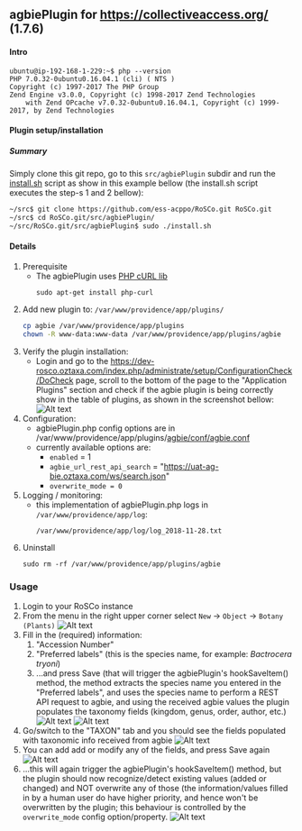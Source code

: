 ## agbiePlugin for https://collectiveaccess.org/ (1.7.6)
#### Intro

```
ubuntu@ip-192-168-1-229:~$ php --version
PHP 7.0.32-0ubuntu0.16.04.1 (cli) ( NTS )
Copyright (c) 1997-2017 The PHP Group
Zend Engine v3.0.0, Copyright (c) 1998-2017 Zend Technologies
    with Zend OPcache v7.0.32-0ubuntu0.16.04.1, Copyright (c) 1999-2017, by Zend Technologies
```    
#### Plugin setup/installation
##### Summary
Simply clone this git repo, go to this `src/agbiePlugin` subdir and run the [install.sh](./install.sh) script as show in this example bellow (the install.sh script executes the step-s 1 and 2 bellow):
```BASH
~/src$ git clone https://github.com/ess-acppo/RoSCo.git RoSCo.git
~/src$ cd RoSCo.git/src/agbiePlugin/
~/src/RoSCo.git/src/agbiePlugin$ sudo ./install.sh
```

#### Details
1. Prerequisite
   - The agbiePlugin uses [PHP cURL lib]( https://secure.php.net/manual/en/book.curl.php)
     ```
     sudo apt-get install php-curl
     ```
2. Add new plugin to: `/var/www/providence/app/plugins/`
   ```BASH
   cp agbie /var/www/providence/app/plugins
   chown -R www-data:www-data /var/www/providence/app/plugins/agbie
   ```
3. Verify the plugin installation:   
   - Login and go to the https://dev-rosco.oztaxa.com/index.php/administrate/setup/ConfigurationCheck/DoCheck page, scroll to the bottom of the page to the "Application Plugins" section and check if the agbie plugin is being correctly show in the table of plugins, as shown in the screenshot bellow:
     ![Alt text](https://raw.githubusercontent.com/ess-acppo/RoSCo/master/src/agbiePlugin/agbiePlugin_install_verification.png "Application Plugins")
4. Configuration:
   - agbiePlugin.php config options are in /var/www/providence/app/plugins/[agbie/conf/agbie.conf](./agbie/conf/agbie.conf)
   - currently available options are:
     - `enabled` = 1
     - `agbie_url_rest_api_search` = "https://uat-ag-bie.oztaxa.com/ws/search.json"
     - `overwrite_mode = 0`
5. Logging / monitoring:
   - this implementation of agbiePlugin.php logs in `/var/www/providence/app/log`:
     ```
     /var/www/providence/app/log/log_2018-11-28.txt
     ```
6. Uninstall
   ```
   sudo rm -rf /var/www/providence/app/plugins/agbie
   ```

### Usage
1. Login to your RoSCo instance
2. From the menu in the right upper corner select `New` -> `Object` -> `Botany (Plants)`
   ![Alt text](https://raw.githubusercontent.com/ess-acppo/RoSCo/master/src/agbiePlugin/RoSCo-00_create_new_object.png "RoSCo create new Object...")
3. Fill in the (required) information:
   1. "Accession Number"
   2. "Preferred labels" (this is the species name, for example: _Bactrocera tryoni_)
   3. ...and press Save (that will trigger the agbiePlugin's hookSaveItem() method, the method extracts the species name you entered in the "Preferred labels", and uses the species name to perform a REST API request to agbie, and using the received agbie values the plugin populates the taxonomy fields (kingdom, genus, order, author, etc.)
   ![Alt text](https://raw.githubusercontent.com/ess-acppo/RoSCo/master/src/agbiePlugin/RoSCo-01_create_new_object_save.png "RoSCo create new Object...")
   ![Alt text](https://raw.githubusercontent.com/ess-acppo/RoSCo/master/src/agbiePlugin/RoSCo-02_create_new_object_saved.png "RoSCo create new Object...")
4. Go/switch to the "TAXON" tab and you should see the fields populated with taxonomic info received from agbie
   ![Alt text](https://raw.githubusercontent.com/ess-acppo/RoSCo/master/src/agbiePlugin/RoSCo-03_new_object_agbie_values.png "RoSCo new Object agbie values...")
5. You can add add or modify any of the fields, and press Save again
   ![Alt text](https://raw.githubusercontent.com/ess-acppo/RoSCo/master/src/agbiePlugin/RoSCo-04_object_edit_values.png "RoSCo new Object agbie values...")
6. ...this will again trigger the agbiePlugin's hookSaveItem() method, but the plugin should now recognize/detect existing values (added or changed) and NOT overwrite any of those (the information/values filled in by a human user do have higher priority, and hence won't be overwritten by the plugin; this behaviour is controlled by the `overwrite_mode` config option/property.
   ![Alt text](https://raw.githubusercontent.com/ess-acppo/RoSCo/master/src/agbiePlugin/RoSCo-05_object_edited_values_saved.png "RoSCo new Object agbie values...")
